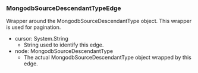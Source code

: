 ### MongodbSourceDescendantTypeEdge
Wrapper around the MongodbSourceDescendantType object. This wrapper is used for pagination.

- cursor: System.String
  - String used to identify this edge.
- node: MongodbSourceDescendantType
  - The actual MongodbSourceDescendantType object wrapped by this edge.
